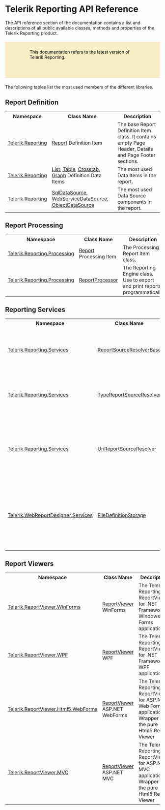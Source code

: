 <style>
article {
  background: transparent !important;
}

div.contribution-panel {
  display: none;
}

blockquote {
  border: 0;
  margin: 20px 0;
  min-height: 70px;
  padding: 24px 80px;
  background-color: #f9edc6;
  background-image: url("/reporting/assets/important-icon.svg");
  color: #fff;
  background-repeat: no-repeat;
  background-size: 48px;
  background-position: center;
  background-position-x: 16px;
  background-position-y: 50%;
  color: #000000; }
  blockquote:not(.alert-note) a, blockquote:not(.alert-note) a:link {
    color: #000000;
    text-decoration: underline; }
    blockquote:not(.alert-note) a:hover, blockquote:not(.alert-note) a:active, blockquote:not(.alert-note) a:focus, blockquote:not(.alert-note) a:link:hover, blockquote:not(.alert-note) a:link:active, blockquote:not(.alert-note) a:link:focus {
      color: #000000;
      text-decoration: none !important; }
  blockquote p:first-child,
  blockquote ul:first-child,
  blockquote ol:first-child {
    margin-top: 0; }
  blockquote p:last-child,
  blockquote ul:last-child,
  blockquote ol:last-child {
    margin-bottom: 0; }
  blockquote.disclaimer {
    background-color: #eaebec;
    color: #4f5d6c; }
    blockquote.disclaimer p:first-child {
      color: #36393f; }
  blockquote.alert-note {
    margin-top: 2em;
    margin-bottom: 2em;
    background-color: #eaebec;
    color: #4f5d6c; }
  blockquote.important {
    background-color: #f9edc6;
    background-image: url("/reporting/assets/important-icon.svg"); }
  blockquote.caution {
    background-color: #f7e1df;
    background-image: url("/reporting/assets/caution-icon.svg"); }
  blockquote.tip {
    background-color: #e4f1df;
    background-image: url("/reporting/assets/tip-icon.svg"); }


article:not(.api-reference)>p:first-child, article:not(.api-reference) h1+p {
  font-size: 18px;
  font-weight: 300;
  line-height: 24px;
  margin-top: 15px;
  margin-bottom: 20px;
  font-family: "Roboto", Helvetica, Arial, sans-serif;
  color: #8a959f;
}

@media (min-width: 768px) {
  article:not(.api-reference)>p:first-child, article:not(.api-reference) h1+p {
    font-size: 22px;
    line-height: 28px;
  }
}

@media (min-width: 1025px) {
  article:not(.api-reference)>p:first-child, article:not(.api-reference) h1+p {
    font-size: 26px;
    line-height: 32px;
  }
}

</style>

# Telerik Reporting API Reference

The API reference section of the documentation contains a list and descriptions of all public available classes, methods and properties of the Telerik Reporting product.

> This documentation refers to the latest version of Telerik Reporting.

The following tables list the most used members of the different libraries.

## Report Definition

<table>
	<tbody>
		<tr>
			<th><span style="font-weight: bold;">Namespace</span></th>
			<th><span style="font-weight: bold;">Class Name</span></th>
			<th><span style="font-weight: bold;">Description</span></th>
		</tr>
		<tr>
			<td><a href="/reporting/api/Telerik.Reporting">Telerik.Reporting</a></td>
			<td><a href="/reporting/api/Telerik.Reporting.Report">Report</a> Definition Item</td>
			<td>The base Report Definition Item class. It contains empty Page Header, Details and Page Footer sections.</td>
		</tr>
		<tr>
			<td><a href="/reporting/api/Telerik.Reporting">Telerik.Reporting</a></td>
			<td><a href="/reporting/api/Telerik.Reporting.List">List</a>, <a href="/reporting/api/Telerik.Reporting.Table">Table</a>, <a href="/reporting/api/Telerik.Reporting.Crosstab">Crosstab</a>, <a href="/reporting/api/Telerik.Reporting.Graph">Graph</a> Definition Data Items</td>
			<td>The most used Data Items in the report.</td>
		</tr>
		<tr>
			<td><a href="/reporting/api/Telerik.Reporting">Telerik.Reporting</a></td>
			<td><a href="/reporting/api/Telerik.Reporting.SqlDataSource">SqlDataSource</a>, <a href="/reporting/api/Telerik.Reporting.WebServiceDataSource">WebServiceDataSource</a>, <a href="/reporting/api/Telerik.Reporting.ObjectDataSource">ObjectDataSource</a></td>
			<td>The most used Data Source components in the report.</td>
		</tr>
	</tbody>
</table>

## Report Processing

<table>
	<tbody>
		<tr>
			<th><span style="font-weight: bold;">Namespace</span></th>
			<th><span style="font-weight: bold;">Class Name</span></th>
			<th><span style="font-weight: bold;">Description</span></th>
		</tr>
		<tr>
			<td><a href="/reporting/api/Telerik.Reporting.Processing">Telerik.Reporting.Processing</a></td>
			<td><a href="/reporting/api/Telerik.Reporting.Processing.Report">Report</a> Processing Item</td>
			<td>The Processing Report Item class.</td>
		</tr>
		<tr>
			<td><a href="/reporting/api/Telerik.Reporting.Processing">Telerik.Reporting.Processing</a></td>
			<td><a href="/reporting/api/Telerik.Reporting.Processing.ReportProcessor">ReportProcessor</a></td>
			<td>The Reporting Engine class. Use to export and print reports programmatically</td>
		</tr>
	</tbody>
</table>

## Reporting Services

<table>
	<tbody>
		<tr>
			<th><span style="font-weight: bold;">Namespace</span></th>
			<th><span style="font-weight: bold;">Class Name</span></th>
			<th><span style="font-weight: bold;">Description</span></th>
		</tr>
		<tr>
			<td><a href="/reporting/api/Telerik.Reporting.Services">Telerik.Reporting.Services</a></td>
			<td><a href="/reporting/api/Telerik.Reporting.Services.ReportSourceResolverBase">ReportSourceResolverBase</a></td>
			<td>The Telerik Reporting REST Service basic ReportSource Resolver class for ASP.NET Framework.</td>
		</tr>
		<tr>
			<td><a href="/reporting/api/Telerik.Reporting.Services">Telerik.Reporting.Services</a></td>
			<td><a href="/reporting/api/Telerik.Reporting.Services.TypeReportSourceResolver">TypeReportSourceResolver</a></td>
			<td>The Telerik Reporting REST Service built-in ReportSource Resolver for CLR (CS/VB) report definitions.</td>
		</tr>
		<tr>
			<td><a href="/reporting/api/Telerik.Reporting.Services">Telerik.Reporting.Services</a></td>
			<td><a href="/reporting/api/Telerik.Reporting.Services.UriReportSourceResolver">UriReportSourceResolver</a></td>
			<td>The Telerik Reporting REST Service built-in ReportSource Resolver for declarative (TRDP/TRDX/TRBP) report definitions from a local directory.</td>
		</tr>
		<tr>
			<td><a href="/reporting/api/telerik.webreportdesigner.services">Telerik.WebReportDesigner.Services</a></td>
			<td><a href="/reporting/api/telerik.webreportdesigner.services.filedefinitionstorage">FileDefinitionStorage</a></td>
			<td>The Telerik Web Report Designer REST Service built-in file-based definition storage to resolve declarative (TRDP/TRDX/TRBP) report definitions from a local directory.</td>
		</tr>
	</tbody>
</table>

## Report Viewers

<table>
	<tbody>
		<tr>
			<th><span style="font-weight: bold;">Namespace</span></th>
			<th><span style="font-weight: bold;">Class Name</span></th>
			<th><span style="font-weight: bold;">Description</span></th>
		</tr>
		<tr>
			<td><a href="/reporting/api/Telerik.ReportViewer.WinForms">Telerik.ReportViewer.WinForms</a></td>
			<td><a href="/reporting/api/Telerik.ReportViewer.WinForms.ReportViewer">ReportViewer</a> WinForms</td>
			<td>The Telerik Reporting ReportViewer for .NET Framework Windows Forms applications.</td>
		</tr>
		<tr>
			<td><a href="/reporting/api/Telerik.ReportViewer.WPF">Telerik.ReportViewer.WPF</a></td>
			<td><a href="/reporting/api/Telerik.ReportViewer.WPF.ReportViewer">ReportViewer</a> WPF</td>
			<td>The Telerik Reporting ReportViewer for .NET Framework WPF applications.</td>
		</tr>
		<tr>
			<td><a href="/reporting/api/Telerik.ReportViewer.Html5.WebForms">Telerik.ReportViewer.Html5.WebForms</a></td>
			<td><a href="/reporting/api/Telerik.ReportViewer.Html5.WebForms.ReportViewer">ReportViewer</a> ASP.NET WebForms</td>
			<td>The Telerik Reporting ReportViewer for ASP.NET Web Forms applications. Wrapper of the pure Html5 Report Viewer</td>
		</tr>
		<tr>
			<td><a href="/reporting/api/Telerik.ReportViewer.MVC">Telerik.ReportViewer.MVC</a></td>
			<td><a href="/reporting/api/Telerik.ReportViewer.MVC">ReportViewer</a> ASP.NET MVC</td>
			<td>The Telerik Reporting ReportViewer for ASP.NET MVC applications. Wrapper of the pure Html5 Report Viewer</td>
		</tr>
	</tbody>
</table>
